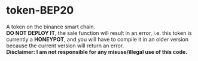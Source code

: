 # token-BEP20
A token on the binance smart chain.<br>
<b>DO NOT DEPLOY IT</b>, the sale function will result in an error, i.e. this token is currently a <b>HONEYPOT</b>, and you will have to compile it in an older version because the current version will return an error.<br>
<b>Disclaimer: I am not responsible for any misuse/illegal use of this code.</b>
